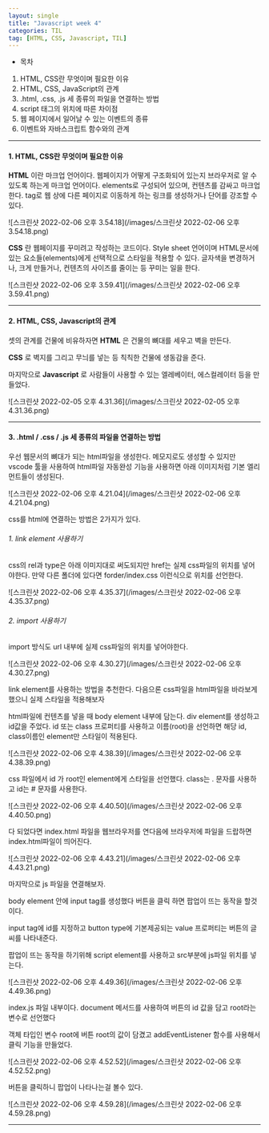 ```yaml
---
layout: single
title: "Javascript week 4"
categories: TIL
tag: [HTML, CSS, Javascript, TIL]
---
```


- 목차

1. HTML, CSS란 무엇이며 필요한 이유
2. HTML, CSS, JavaScript의 관계
3. .html, .css, .js 세 종류의 파일을 연결하는 방법
4. script 태그의 위치에 따른 차이점
5. 웹 페이지에서 일어날 수 있는 이벤트의 종류
6. 이벤트와 자바스크립트 함수와의 관계

---

#### 1. HTML, CSS란 무엇이며 필요한 이유

**HTML** 이란 마크업 언어이다. 웹페이지가 어떻게 구조화되어 있는지 브라우저로 알 수 있도록 하는게 마크업 언어이다. elements로 구성되어 있으며, 컨텐츠를 감싸고 마크업 한다. tag로 웹 상에 다른 페이지로 이동하게 하는 링크를 생성하거나 단어를 강조할 수 있다.

![스크린샷 2022-02-06 오후 3.54.18](/images/스크린샷 2022-02-06 오후 3.54.18.png)

**CSS** 란 웹페이지를 꾸미려고 작성하는 코드이다. Style sheet 언어이며 HTML문서에 있는 요소들(elements)에게 선택적으로 스타일을 적용할 수 있다. 글자색을 변경하거나, 크게 만들거나, 컨텐츠의 사이즈를 줄이는 등 꾸미는 일을 한다.

![스크린샷 2022-02-06 오후 3.59.41](/images/스크린샷 2022-02-06 오후 3.59.41.png)

---

#### 2. HTML, CSS, Javascript의 관계

셋의 관계를 건물에 비유하자면 **HTML** 은 건물의 뼈대를 세우고 벽을 만든다.

**CSS** 로 벽지를 그리고 무늬를 넣는 등 칙칙한 건물에 생동감을 준다.

마지막으로 **Javascript** 로 사람들이 사용할 수 있는 엘레베이터, 에스컬레이터 등을 만들었다.

![스크린샷 2022-02-05 오후 4.31.36](/images/스크린샷 2022-02-05 오후 4.31.36.png)

---

#### 3. .html / .css / .js 세 종류의 파일을 연결하는 방법

우선 웹문서의 뼈대가 되는 html파일을 생성한다. 메모지로도 생성할 수 있지만 vscode 툴을 사용하여 html파일 자동완성 기능을 사용하면 아래 이미지처럼 기본 엘리먼트들이 생성된다.

![스크린샷 2022-02-06 오후 4.21.04](/images/스크린샷 2022-02-06 오후 4.21.04.png)

css를 html에 연결하는 방법은 2가지가 있다.

###### 1. link element 사용하기

css의 rel과 type은 아래 이미지대로 써도되지만 href는 실제 css파일의 위치를 넣어야한다. 만약 다른 폴더에 있다면 forder/index.css 이런식으로 위치를 선언한다.

![스크린샷 2022-02-06 오후 4.35.37](/images/스크린샷 2022-02-06 오후 4.35.37.png)

###### 2. import 사용하기

import 방식도 url 내부에 실제 css파일의 위치를 넣어야한다.

![스크린샷 2022-02-06 오후 4.30.27](/images/스크린샷 2022-02-06 오후 4.30.27.png)

link element를 사용하는 방법을 추천한다. 다음으론 css파일을 html파일을 바라보게 했으니 실제 스타일을 적용해보자

html파일에 컨텐츠를 넣을 때 body element 내부에 담는다. div element를 생성하고 id값을 주었다. id 또는 class 프로퍼티를 사용하고 이름(root)을 선언하면 해당 id, class이름인 element만 스타일이 적용된다.

![스크린샷 2022-02-06 오후 4.38.39](/images/스크린샷 2022-02-06 오후 4.38.39.png)

css 파일에서 id 가 root인 element에게 스타일을 선언했다. class는 . 문자를 사용하고 id는 # 문자를 사용한다.

![스크린샷 2022-02-06 오후 4.40.50](/images/스크린샷 2022-02-06 오후 4.40.50.png)

다 되었다면 index.html 파일을 웹브라우저를 연다음에 브라우저에 파일을 드랍하면 index.html파일이 띄어진다.

![스크린샷 2022-02-06 오후 4.43.21](/images/스크린샷 2022-02-06 오후 4.43.21.png)

마지막으로 js 파일을 연결해보자.

body element 안에 input tag를 생성했다 버튼을 클릭 하면 팝업이 뜨는 동작을 할것이다.

input tag에 id를 지정하고 button type에 기본제공되는 value 프로퍼티는 버튼의 글씨를 나타내준다.

팝업이 뜨는 동작을 하기위해 script element를 사용하고 src부분에 js파일 위치를 넣는다.

![스크린샷 2022-02-06 오후 4.49.36](/images/스크린샷 2022-02-06 오후 4.49.36.png)

index.js 파일 내부이다. document 메서드를 사용하여 버튼의 id 값을 담고 root라는 변수로 선언했다

객체 타입인 변수 root에 버튼 root의 값이 담겼고 addEventListener 함수를 사용해서 클릭 기능을 만들었다.

![스크린샷 2022-02-06 오후 4.52.52](/images/스크린샷 2022-02-06 오후 4.52.52.png)

버튼을 클릭하니 팝업이 나타나는걸 볼수 있다.

![스크린샷 2022-02-06 오후 4.59.28](/images/스크린샷 2022-02-06 오후 4.59.28.png)

---
